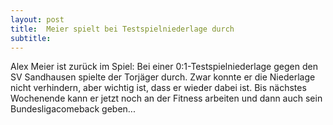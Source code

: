 ```yaml
---
layout: post
title:  Meier spielt bei Testspielniederlage durch
subtitle:  
---
```


Alex Meier ist zurück im Spiel: Bei einer 0:1-Testspielniederlage gegen den SV Sandhausen spielte der Torjäger durch. Zwar konnte er die Niederlage nicht verhindern, aber wichtig ist, dass er wieder dabei ist. Bis nächstes Wochenende kann er jetzt noch an der Fitness arbeiten und dann auch sein Bundesligacomeback geben...


